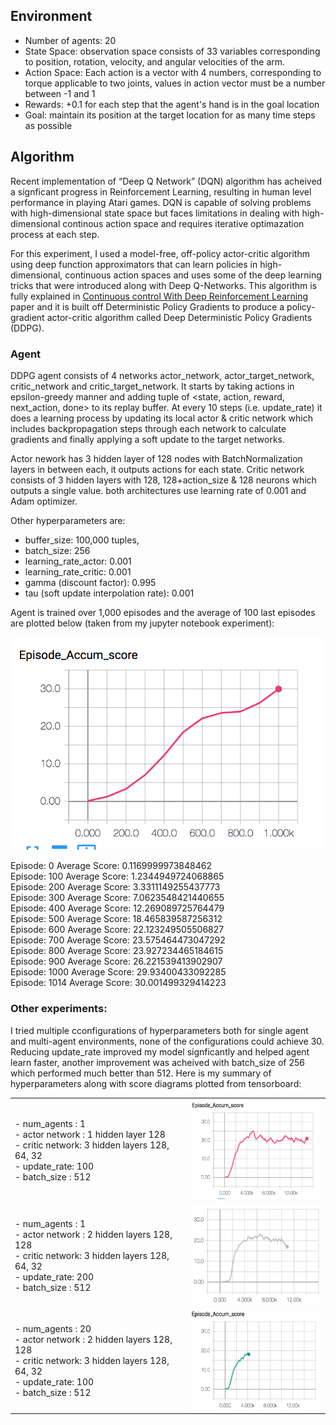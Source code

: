 ## Environment

* Number of agents: 20
* State Space: observation space consists of 33 variables corresponding to position, rotation, velocity, and angular velocities of the arm. 
* Action Space: Each action is a vector with 4 numbers, corresponding to torque applicable to two joints, 
values in action vector must be a number between -1 and 1
* Rewards: +0.1 for each step that the agent's hand is in the goal location
* Goal: maintain its position at the target location for as many time steps as possible

## Algorithm

Recent implementation of “Deep Q Network” (DQN) algorithm has acheived a signficant progress in Reinforcement Learning, resulting in human level performance in playing Atari games.
DQN is capable of solving problems with high-dimensional state space but faces limitations in dealing with high-dimensional continous action space and requires iterative optimazation process at each step.


For this experiment, I used a model-free, off-policy actor-critic algorithm using deep function approximators
that can learn policies in high-dimensional, continuous action spaces and uses some of the deep learning tricks that were introduced along with Deep Q-Networks.
This algorithm is fully explained in [Continuous control With Deep Reinforcement Learning](https://arxiv.org/abs/1509.02971) paper and it is built off Deterministic Policy Gradients to produce a policy-gradient actor-critic algorithm called Deep Deterministic Policy Gradients (DDPG).

### Agent

DDPG agent consists of 4 networks actor_network, actor_target_network, critic_network and critic_target_network. It starts by taking actions in epsilon-greedy manner and adding tuple of <state, action, reward, next_action, done> to its replay buffer. At every 10 steps (i.e. update_rate) it does a learning process by updating its local actor & critic network which includes backpropagation steps through each network to calculate gradients and finally applying a soft update to the target networks.

Actor nework has 3 hidden layer of 128 nodes with BatchNormalization layers in between each, it outputs actions for each state. Critic network consists of 3 hidden layers with 128, 128+action_size & 128 neurons which outputs a single value. both architectures use learning rate of 0.001 and Adam optimizer.

Other hyperparameters are:
  - buffer_size: 100,000 tuples, 
  - batch_size: 256
  - learning_rate_actor: 0.001
  - learning_rate_critic: 0.001
  - gamma (discount factor): 0.995
  - tau (soft update interpolation rate): 0.001
  
Agent is trained over 1,000 episodes and the average of 100 last episodes are plotted below (taken from my jupyter notebook experiment):

<img src="./images/4.png"/>

Episode: 0	Average Score: 0.1169999973848462<br>
Episode: 100	Average Score: 1.2344949724068865<br>
Episode: 200	Average Score: 3.3311149255437773<br>
Episode: 300	Average Score: 7.0623548421440655<br>
Episode: 400	Average Score: 12.269089725764479<br>
Episode: 500	Average Score: 18.465839587256312<br>
Episode: 600	Average Score: 22.123249505506827<br>
Episode: 700	Average Score: 23.575464473047292<br>
Episode: 800	Average Score: 23.927234465184615<br>
Episode: 900	Average Score: 26.221539413902907<br>
Episode: 1000	Average Score: 29.93400433092285<br>
Episode: 1014	Average Score: 30.001499329414223<br>

### Other experiments:

I tried multiple cconfigurations of hyperparameters both for single agent and multi-agent environments, none of the configurations could achieve 30. Reducing update_rate improved my model signficantly and helped agent learn faster, another improvement was acheived with batch_size of 256 which performed much better than 512. Here is my summary of hyperparameters along with score diagrams plotted from tensorboard:

<table style="width:100%">
  <tr>
    <td>- num_agents : 1 <br>
  - actor network : 1 hidden layer 128<br>
  - critic network: 3 hidden layers 128, 64, 32<br>
  - update_rate: 100<br>
  - batch_size : 512</td>
    <td><img src="./images/1.png"  height="160"/></td>
  </tr>
  <tr>
    <td>- num_agents : 1 <br>
  - actor network : 2 hidden layers 128, 128<br>
  - critic network: 3 hidden layers 128, 64, 32<br>
  - update_rate: 200<br>
  - batch_size : 512</td>
    <td><img src="./images/2.png"  height="160"/></td>
  </tr>
  <tr>
    <td>- num_agents : 20 <br>
  - actor network : 2 hidden layers 128, 128<br>
  - critic network: 3 hidden layers 128, 64, 32<br>
  - update_rate: 100<br>
  - batch_size : 512</td>
    <td><img src="./images/3.png"  height="160"/></td>
  </tr>
</table>
  



